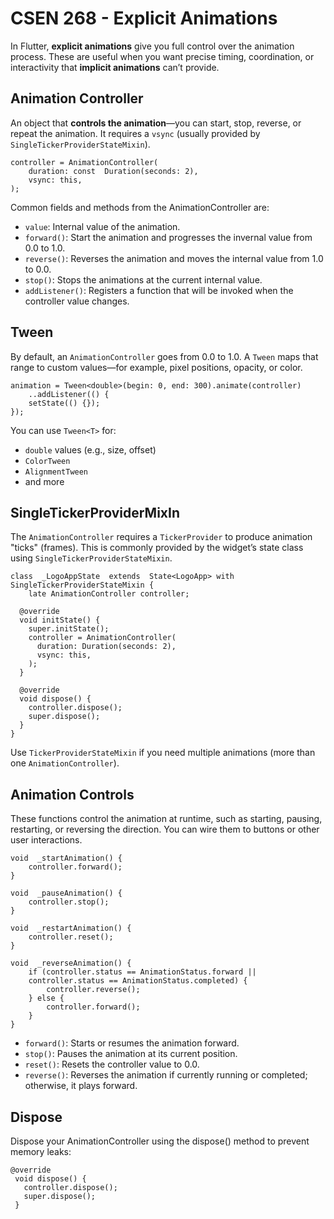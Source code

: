 # CSEN 268 - Explicit Animations

In Flutter, **explicit animations** give you full control over the animation process. These are useful when you want precise timing, coordination, or interactivity that **implicit animations** can’t provide.


## Animation Controller

An object that **controls the animation**—you can start, stop, reverse, or repeat the animation. It requires a `vsync` (usually provided by `SingleTickerProviderStateMixin`).

```
controller = AnimationController(
	duration: const  Duration(seconds: 2),
	vsync: this,
);
```

Common fields and methods from the AnimationController are:

-   `value`: Internal value of the animation.
-   `forward()`: Start the animation and progresses the invernal value from 0.0 to 1.0.
-   `reverse()`: Reverses the animation and moves the internal value from 1.0 to 0.0.
-   `stop()`: Stops the animations at the current internal value.
-   `addListener()`: Registers a function that will be invoked when the controller value changes.

## Tween 

By default, an `AnimationController` goes from 0.0 to 1.0. A `Tween` maps that range to custom values—for example, pixel positions, opacity, or color.
```
animation = Tween<double>(begin: 0, end: 300).animate(controller)
	..addListener(() {
	setState(() {});
});
```

You can use `Tween<T>` for:
-   `double` values (e.g., size, offset)
-   `ColorTween`
-   `AlignmentTween`
-   and more

## SingleTickerProviderMixIn

The `AnimationController` requires a `TickerProvider` to produce animation "ticks" (frames). This is commonly provided by the widget’s state class using `SingleTickerProviderStateMixin`.

```
class  _LogoAppState  extends  State<LogoApp> with  SingleTickerProviderStateMixin {
	late AnimationController controller;

  @override
  void initState() {
    super.initState();
    controller = AnimationController(
      duration: Duration(seconds: 2),
      vsync: this,
    );
  }

  @override
  void dispose() {
    controller.dispose();
    super.dispose();
  }
}
```

Use `TickerProviderStateMixin` if you need multiple animations (more than one `AnimationController`).

## Animation Controls 
These functions control the animation at runtime, such as starting, pausing, restarting, or reversing the direction. You can wire them to buttons or other user interactions.

```
void  _startAnimation() {
	controller.forward();
}

void  _pauseAnimation() {
	controller.stop();
}

void  _restartAnimation() {
	controller.reset();
}

void  _reverseAnimation() {
	if (controller.status == AnimationStatus.forward ||
	controller.status == AnimationStatus.completed) {
		controller.reverse();
	} else {
		controller.forward();
	}
}
```

-   `forward()`: Starts or resumes the animation forward.
-   `stop()`: Pauses the animation at its current position.
-   `reset()`: Resets the controller value to 0.0.
-   `reverse()`: Reverses the animation if currently running or completed; otherwise, it plays forward.

## Dispose
Dispose your AnimationController using the dispose() method to prevent memory leaks:
```
@override
 void dispose() {
   controller.dispose();
   super.dispose();
 }
```
